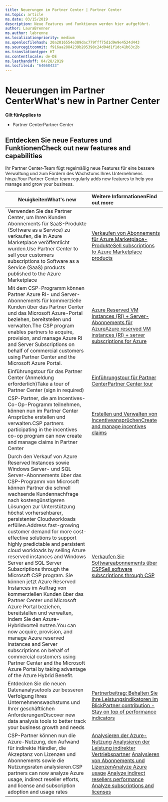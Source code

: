 ```yaml
---
title: Neuerungen im Partner Center | Partner Center
ms.topic: article
ms.date: 03/15/2019
description: Neue Features und Funktionen werden hier aufgeführt.
author: LauraBrenner
ms.author: labrenne
ms.localizationpriority: medium
ms.openlocfilehash: 20a2016554e389dac779fff75d1d9e9e4524d443
ms.sourcegitcommit: f916aa2884239b205398c24d04d1f1dc41b63c2b
ms.translationtype: HT
ms.contentlocale: de-DE
ms.lasthandoff: 04/28/2019
ms.locfileid: "64668433"
---
```

# <a name="whats-new-in-partner-center"></a><span data-ttu-id="c8256-103">Neuerungen im Partner Center</span><span class="sxs-lookup"><span data-stu-id="c8256-103">What's new in Partner Center</span></span>

<span data-ttu-id="c8256-104">**Gilt für**</span><span class="sxs-lookup"><span data-stu-id="c8256-104">**Applies to**</span></span>

-  <span data-ttu-id="c8256-105">Partner Center</span><span class="sxs-lookup"><span data-stu-id="c8256-105">Partner Center</span></span>

## <a name="check-out-new-features-and-capabilities"></a><span data-ttu-id="c8256-106">Entdecken Sie neue Features und Funktionen</span><span class="sxs-lookup"><span data-stu-id="c8256-106">Check out new features and capabilities</span></span> 

<span data-ttu-id="c8256-107">Ihr Partner Center-Team fügt regelmäßig neue Features für eine bessere Verwaltung und zum Fördern des Wachstums Ihres Unternehmens hinzu.</span><span class="sxs-lookup"><span data-stu-id="c8256-107">Your Partner Center team regularly adds new features to help you manage and grow your business.</span></span>


|<span data-ttu-id="c8256-108">**Neuigkeiten**</span><span class="sxs-lookup"><span data-stu-id="c8256-108">**What's new**</span></span>   |<span data-ttu-id="c8256-109">**Weitere Informationen**</span><span class="sxs-lookup"><span data-stu-id="c8256-109">**Find out more**</span></span>   |
|----------------------|:-----------------|
|<span data-ttu-id="c8256-110">Verwenden Sie das Partner Center, um Ihren Kunden Abonnements für SaaS-Produkte (Software as a Service) zu verkaufen, die in Azure Marketplace veröffentlicht wurden.</span><span class="sxs-lookup"><span data-stu-id="c8256-110">Use Partner Center to sell your customers subscriptions to Software as a Service (SaaS) products published to the Azure Marketplace</span></span>  | [<span data-ttu-id="c8256-111">Verkaufen von Abonnements für Azure Marketplace-Produkte</span><span class="sxs-lookup"><span data-stu-id="c8256-111">Sell subscriptions to Azure Marketplace products</span></span>](sell-marketplace-products.md)|
|<span data-ttu-id="c8256-112">Mit dem CSP-Programm können Partner Azure RI- und Server-Abonnements für kommerzielle Kunden über das Partner Center und das Microsoft Azure-Portal beziehen, bereitstellen und verwalten.</span><span class="sxs-lookup"><span data-stu-id="c8256-112">The CSP program enables partners to acquire, provision, and manage Azure RI and Server Subscriptions on behalf of commercial customers using Partner Center and the Microsoft Azure Portal.</span></span>|[<span data-ttu-id="c8256-113">Azure Reserved VM Instances (RI) + Server-Abonnements für Azure</span><span class="sxs-lookup"><span data-stu-id="c8256-113">Azure reserved VM instances (RI) + server subscriptions for Azure</span></span>](azure-ri-server-subscriptions.md)|
|<span data-ttu-id="c8256-114">Einführungstour für das Partner Center (Anmeldung erforderlich)</span><span class="sxs-lookup"><span data-stu-id="c8256-114">Take a tour of Partner Center (sign in required)</span></span>|[<span data-ttu-id="c8256-115">Einführungstour für Partner Center</span><span class="sxs-lookup"><span data-stu-id="c8256-115">Partner Center tour</span></span>](https://partnercenter.microsoft.com/pcv/redirect?authenticate=true&redirect=%2Fdashboard%2Foverview)|
|<span data-ttu-id="c8256-116">CSP-Partner, die am Incentives-Co-Op-Programm teilnehmen, können nun im Partner Center Ansprüche erstellen und verwalten.</span><span class="sxs-lookup"><span data-stu-id="c8256-116">CSP partners participating in the incentives co-op program can now create and manage claims in Partner Center</span></span>|[<span data-ttu-id="c8256-117">Erstellen und Verwalten von Incentiveansprüchen</span><span class="sxs-lookup"><span data-stu-id="c8256-117">Create and manage incentives claims</span></span>](create-incentives-claims.md)|
|<span data-ttu-id="c8256-118">Durch den Verkauf von Azure Reserved Instances sowie Windows Server- und SQL Server-Abonnements über das CSP-Programm von Microsoft können Partner die schnell wachsende Kundennachfrage nach kostengünstigeren Lösungen zur Unterstützung höchst vorhersehbarer, persistenter Cloudworkloads erfüllen.</span><span class="sxs-lookup"><span data-stu-id="c8256-118">Address fast-growing customer demand for more cost-effective solutions to support highly predictable and persistent cloud workloads by selling Azure reserved instances and Windows Server and SQL Server Subscriptions through the Microsoft CSP program.</span></span> <span data-ttu-id="c8256-119">Sie können jetzt Azure Reserved Instances im Auftrag von kommerziellen Kunden über das Partner Center und Microsoft Azure Portal beziehen, bereitstellen und verwalten, indem Sie den Azure-Hybridvorteil nutzen.</span><span class="sxs-lookup"><span data-stu-id="c8256-119">You can now acquire, provision, and manage Azure reserved instances and Server subscriptions on behalf of commercial customers using Partner Center and the Microsoft Azure Portal by taking advantage of the Azure Hybrid Benefit.</span></span>|[<span data-ttu-id="c8256-120">Verkaufen Sie Softwareabonnements über CSP</span><span class="sxs-lookup"><span data-stu-id="c8256-120">Sell software subscriptions through CSP</span></span>](csp-software-subscriptions.md)|
|<span data-ttu-id="c8256-121">Entdecken Sie die neuen Datenanalysetools zur besseren Verfolgung Ihres Unternehmenswachstums und Ihrer geschäftlichen Anforderungen</span><span class="sxs-lookup"><span data-stu-id="c8256-121">Discover new data analysis tools to better track your business growth and needs</span></span>| [<span data-ttu-id="c8256-122">Partnerbeitrag: Behalten Sie Ihre Leistungsindikatoren im Blick</span><span class="sxs-lookup"><span data-stu-id="c8256-122">Partner contribution - Stay on top of performance indicators</span></span>](partner-contributions.md)|
|<span data-ttu-id="c8256-123">CSP-Partner können nun die Azure-Nutzung, den Aufwand für indirekte Händler, die Akzeptanz von Lizenzen und Abonnements sowie die Nutzungsraten analysieren.</span><span class="sxs-lookup"><span data-stu-id="c8256-123">CSP partners can now analyze Azure usage, indirect reseller efforts, and license and subscription adoption and usage rates</span></span>|<span data-ttu-id="c8256-124">[Analysieren der Azure-Nutzung](analyze-azure-usage.md)  [Analysieren der Leistung indirekter Vertriebspartner](Analyze-indirect-resellers.md)  [Analysieren von Abonnements und Lizenzen](analyze-subscriptions-licenses.md)</span><span class="sxs-lookup"><span data-stu-id="c8256-124">[Analyze Azure usage](analyze-azure-usage.md)  [Analyze indirect resellers performance](Analyze-indirect-resellers.md)    [Analyze subscriptions and licenses](analyze-subscriptions-licenses.md)</span></span>|

